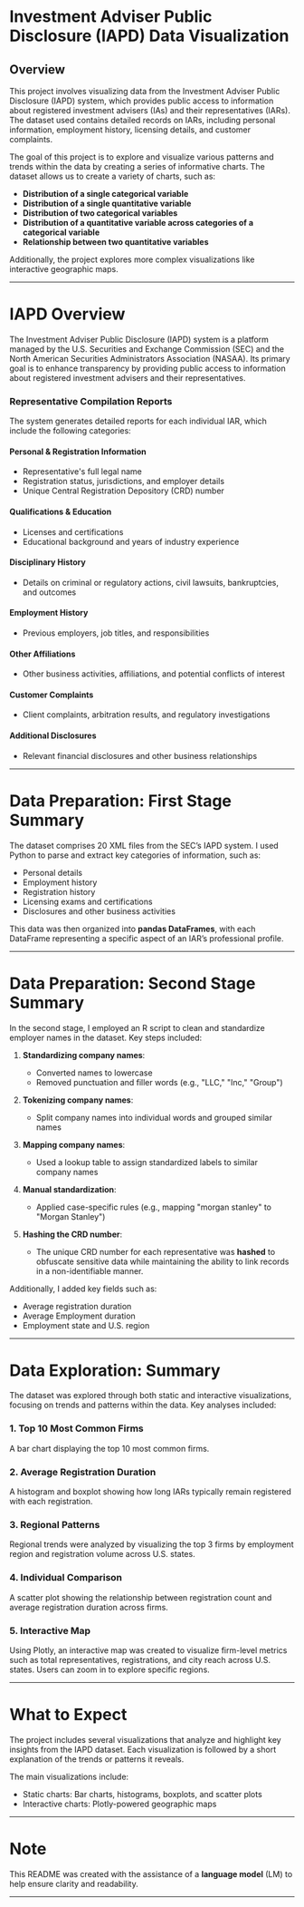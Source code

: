 # Investment Adviser Public Disclosure (IAPD) Data Visualization

## Overview

This project involves visualizing data from the Investment Adviser Public Disclosure (IAPD) system, which provides public access to information about registered investment advisers (IAs) and their representatives (IARs). The dataset used contains detailed records on IARs, including personal information, employment history, licensing details, and customer complaints.

The goal of this project is to explore and visualize various patterns and trends within the data by creating a series of informative charts. The dataset allows us to create a variety of charts, such as:

- **Distribution of a single categorical variable**
- **Distribution of a single quantitative variable**
- **Distribution of two categorical variables**
- **Distribution of a quantitative variable across categories of a categorical variable**
- **Relationship between two quantitative variables**

Additionally, the project explores more complex visualizations like interactive geographic maps.

---

# IAPD Overview

The Investment Adviser Public Disclosure (IAPD) system is a platform managed by the U.S. Securities and Exchange Commission (SEC) and the North American Securities Administrators Association (NASAA). Its primary goal is to enhance transparency by providing public access to information about registered investment advisers and their representatives.

### Representative Compilation Reports

The system generates detailed reports for each individual IAR, which include the following categories:

#### Personal & Registration Information
- Representative's full legal name
- Registration status, jurisdictions, and employer details
- Unique Central Registration Depository (CRD) number

#### Qualifications & Education
- Licenses and certifications 
- Educational background and years of industry experience

#### Disciplinary History
- Details on criminal or regulatory actions, civil lawsuits, bankruptcies, and outcomes

#### Employment History
- Previous employers, job titles, and responsibilities

#### Other Affiliations
- Other business activities, affiliations, and potential conflicts of interest

#### Customer Complaints
- Client complaints, arbitration results, and regulatory investigations

#### Additional Disclosures
- Relevant financial disclosures and other business relationships

---

# Data Preparation: First Stage Summary

The dataset comprises 20 XML files from the SEC’s IAPD system. I used Python to parse and extract key categories of information, such as:

- Personal details
- Employment history
- Registration history
- Licensing exams and certifications
- Disclosures and other business activities

This data was then organized into **pandas DataFrames**, with each DataFrame representing a specific aspect of an IAR’s professional profile.

---

# Data Preparation: Second Stage Summary

In the second stage, I employed an R script to clean and standardize employer names in the dataset. Key steps included:

1. **Standardizing company names**:
   - Converted names to lowercase
   - Removed punctuation and filler words (e.g., "LLC," "Inc," "Group")

2. **Tokenizing company names**:
   - Split company names into individual words and grouped similar names

3. **Mapping company names**:
   - Used a lookup table to assign standardized labels to similar company names

4. **Manual standardization**:
   - Applied case-specific rules (e.g., mapping "morgan stanley" to "Morgan Stanley")

5. **Hashing the CRD number**:
   - The unique CRD number for each representative was **hashed** to obfuscate sensitive data while maintaining the ability to link records in a non-identifiable manner.

Additionally, I added key fields such as:
- Average registration duration
- Average Employment duration
- Employment state and U.S. region

---

# Data Exploration: Summary

The dataset was explored through both static and interactive visualizations, focusing on trends and patterns within the data. Key analyses included:

### 1. **Top 10 Most Common Firms**
   A bar chart displaying the top 10 most common firms.

### 2. **Average Registration Duration**
   A histogram and boxplot showing how long IARs typically remain registered with each registration.

### 3. **Regional Patterns**
   Regional trends were analyzed by visualizing the top 3 firms by employment region and registration volume across U.S. states.

### 4. **Individual Comparison**
   A scatter plot showing the relationship between registration count and average registration duration across firms.

### 5. **Interactive Map**
   Using Plotly, an interactive map was created to visualize firm-level metrics such as total representatives, registrations, and city reach across U.S. states. Users can zoom in to explore specific regions.

---

# What to Expect

The project includes several visualizations that analyze and highlight key insights from the IAPD dataset. Each visualization is followed by a short explanation of the trends or patterns it reveals.

The main visualizations include:

- Static charts: Bar charts, histograms, boxplots, and scatter plots
- Interactive charts: Plotly-powered geographic maps

---

# Note

This README was created with the assistance of a **language model** (LM) to help ensure clarity and readability.

---


